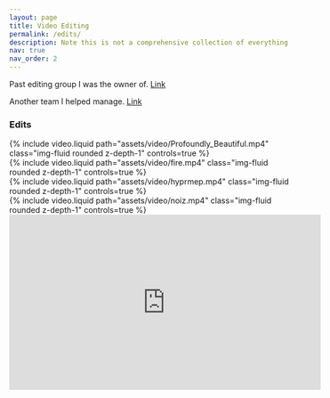 ```yaml
---
layout: page
title: Video Editing
permalink: /edits/
description: Note this is not a comprehensive collection of everything I have worked on, nor do these works necessarily represent my best work
nav: true
nav_order: 2
---
```



Past editing group I was the owner of. [Link](https://www.instagram.com/glittrxxclusive/)

Another team I helped manage. [Link](https://www.instagram.com/eternity.visuals)

### Edits 
<div class="row mt-3">
    <div class="col-sm mt-3 mt-md-0">
        {% include video.liquid path="assets/video/Profoundly_Beautiful.mp4" class="img-fluid rounded z-depth-1" controls=true %}
    </div>
</div>

<div class="row mt-3">
    <div class="col-sm mt-3 mt-md-0">
        {% include video.liquid path="assets/video/fire.mp4" class="img-fluid rounded z-depth-1" controls=true %}
    </div>
</div>


<div class="row mt-3">
    <div class="col-sm mt-3 mt-md-0">
        {% include video.liquid path="assets/video/hyprmep.mp4" class="img-fluid rounded z-depth-1" controls=true %}
    </div>
</div>

<div class="row mt-3">
    <div class="col-sm mt-3 mt-md-0">
        {% include video.liquid path="assets/video/noiz.mp4" class="img-fluid rounded z-depth-1" controls=true %}
    </div>
</div>

<div class="video-container">
<iframe width="560" height="315" src="https://www.youtube.com/embed/vay13wN48lE?si=n3C5lW0ki51nFogS" frameborder="0" allow="accelerometer; autoplay; clipboard-write; encrypted-media; gyroscope; picture-in-picture" allowfullscreen></iframe>
</div>

